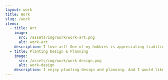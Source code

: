 ```yaml
---
layout: work
title: Work
slug: /work
items:
  - title: Art
    image:
      src: /assets/img/work/work-art.png
      alt: work-art
    description: I love art! One of my hobbies is appreciating traditional artworks and collecting beautiful pictures no matter paintings or photos. I do some painting too, and I dabble in making animation recently. I always put my works on [Bilibili](https://space.bilibili.com/659367/video).
  - title: Planting Design & Planning
    image:
      src: /assets/img/work/work-design.png
      alt: work-design
    description: I enjoy planting design and planning. And I would like to make my design and planning more scientific.
---
```



<br />
<br />
